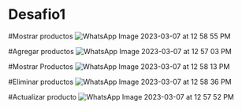 # Desafio1

  #Mostrar productos
![WhatsApp Image 2023-03-07 at 12 58 55 PM](https://user-images.githubusercontent.com/106613946/223524805-de16db1e-c547-44cf-b826-ee78ed863354.jpeg)

  #Agregar productos
![WhatsApp Image 2023-03-07 at 12 57 03 PM](https://user-images.githubusercontent.com/106613946/223524807-00bc1736-5fc2-42a8-93e4-c9512afc88ed.jpeg)

  #Mostrar Productos
![WhatsApp Image 2023-03-07 at 12 58 13 PM](https://user-images.githubusercontent.com/106613946/223524817-4c12bff5-0bfb-4946-b6d9-24a239e83e7a.jpeg)

  #Eliminar productos
![WhatsApp Image 2023-03-07 at 12 58 36 PM](https://user-images.githubusercontent.com/106613946/223524793-8c0bd8c0-ba04-43cd-8158-d8dfcd66eaca.jpeg)

  #Actualizar producto
![WhatsApp Image 2023-03-07 at 12 57 52 PM](https://user-images.githubusercontent.com/106613946/223524811-bf4b2000-fe35-4597-b386-2131fb8a65e1.jpeg)

